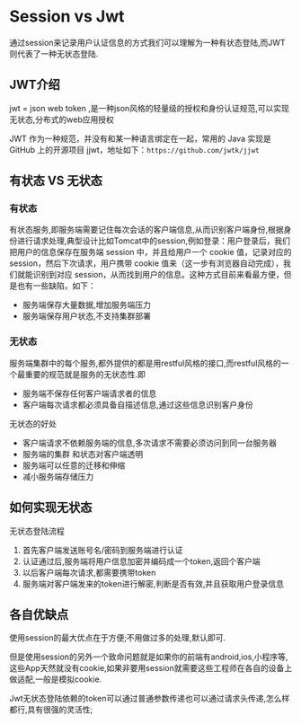 # Session  vs Jwt

通过session来记录用户认证信息的方式我们可以理解为一种有状态登陆,而JWT则代表了一种无状态登陆.

## JWT介绍

jwt = json web token ,是一种json风格的轻量级的授权和身份认证规范,可以实现无状态,分布式的web应用授权

JWT 作为一种规范，并没有和某一种语言绑定在一起，常用的 Java 实现是 GitHub 上的开源项目 jjwt，地址如下：`https://github.com/jwtk/jjwt`



## 有状态 VS 无状态

### 有状态

有状态服务,即服务端需要记住每次会话的客户端信息,从而识别客户端身份,根据身份进行请求处理,典型设计比如Tomcat中的session,例如登录：用户登录后，我们把用户的信息保存在服务端 session 中，并且给用户一个 cookie 值，记录对应的 session，然后下次请求，用户携带 cookie 值来（这一步有浏览器自动完成），我们就能识别到对应 session，从而找到用户的信息。这种方式目前来看最方便，但是也有一些缺陷，如下：

* 服务端保存大量数据,增加服务端压力
* 服务端保存用户状态,不支持集群部署

### 无状态

服务端集群中的每个服务,都外提供的都是用restful风格的接口,而restful风格的一个最重要的规范就是服务的无状态性.即

* 服务端不保存任何客户端请求者的信息
* 客户端每次请求都必须具备自描述信息,通过这些信息识别客户身份

无状态的好处

* 客户端请求不依赖服务端的信息,多次请求不需要必须访问到同一台服务器
* 服务端的集群 和状态对客户端透明
* 服务端可以任意的迁移和伸缩
* 减小服务端存储压力

## 如何实现无状态

无状态登陆流程

1. 首先客户端发送账号名/密码到服务端进行认证
2. 认证通过后,服务端将用户信息加密并编码成一个token,返回个客户端
3. 以后客户端每次请求,都需要携带token
4. 服务端对客户端发来的token进行解密,判断是否有效,并且获取用户登录信息

## 各自优缺点

使用session的最大优点在于方便;不用做过多的处理,默认即可.

但是使用session的另外一个致命问题就是如果你的前端有android,ios,小程序等,这些App天然就没有cookie,如果非要用session就需要这些工程师在各自的设备上做适配,一般是模拟cookie.

Jwt无状态登陆依赖的token可以通过普通参数传递也可以通过请求头传递,怎么样都行,具有很强的灵活性;



